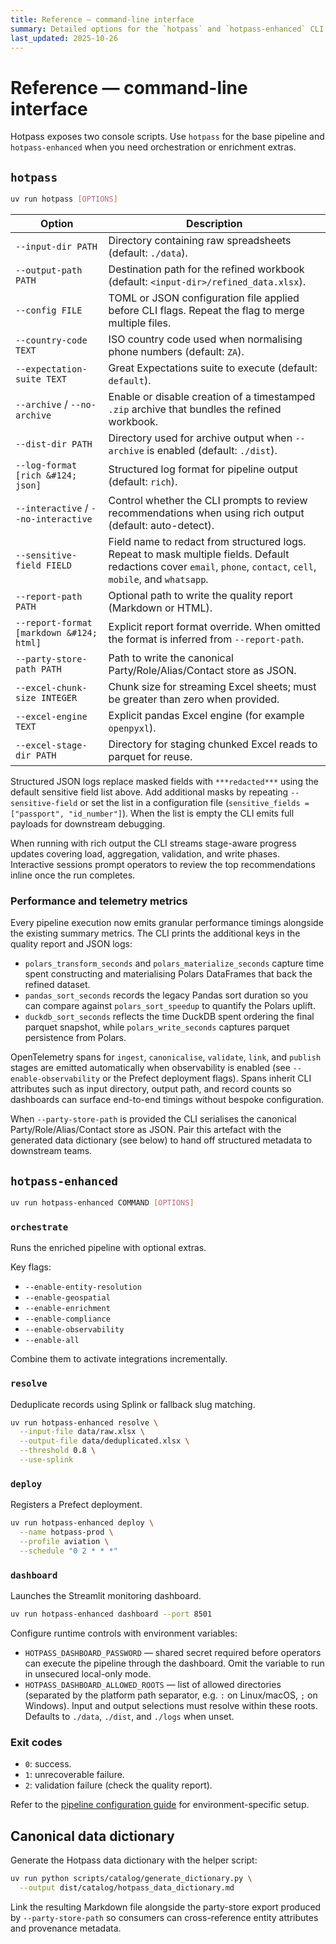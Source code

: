 ```yaml
---
title: Reference — command-line interface
summary: Detailed options for the `hotpass` and `hotpass-enhanced` CLI entry points.
last_updated: 2025-10-26
---
```


# Reference — command-line interface

Hotpass exposes two console scripts. Use `hotpass` for the base pipeline and `hotpass-enhanced` when you need orchestration or enrichment extras.

## `hotpass`

```bash
uv run hotpass [OPTIONS]
```

| Option | Description |
| --- | --- |
| `--input-dir PATH` | Directory containing raw spreadsheets (default: `./data`). |
| `--output-path PATH` | Destination path for the refined workbook (default: `<input-dir>/refined_data.xlsx`). |
| `--config FILE` | TOML or JSON configuration file applied before CLI flags. Repeat the flag to merge multiple files. |
| `--country-code TEXT` | ISO country code used when normalising phone numbers (default: `ZA`). |
| `--expectation-suite TEXT` | Great Expectations suite to execute (default: `default`). |
| `--archive` / `--no-archive` | Enable or disable creation of a timestamped `.zip` archive that bundles the refined workbook. |
| `--dist-dir PATH` | Directory used for archive output when `--archive` is enabled (default: `./dist`). |
| `--log-format [rich &#124; json]` | Structured log format for pipeline output (default: `rich`). |
| `--interactive` / `--no-interactive` | Control whether the CLI prompts to review recommendations when using rich output (default: auto-detect). |
| `--sensitive-field FIELD` | Field name to redact from structured logs. Repeat to mask multiple fields. Default redactions cover `email`, `phone`, `contact`, `cell`, `mobile`, and `whatsapp`. |
| `--report-path PATH` | Optional path to write the quality report (Markdown or HTML). |
| `--report-format [markdown &#124; html]` | Explicit report format override. When omitted the format is inferred from `--report-path`. |
| `--party-store-path PATH` | Path to write the canonical Party/Role/Alias/Contact store as JSON. |
| `--excel-chunk-size INTEGER` | Chunk size for streaming Excel sheets; must be greater than zero when provided. |
| `--excel-engine TEXT` | Explicit pandas Excel engine (for example `openpyxl`). |
| `--excel-stage-dir PATH` | Directory for staging chunked Excel reads to parquet for reuse. |


Structured JSON logs replace masked fields with `***redacted***` using the default sensitive field list above. Add additional masks by repeating `--sensitive-field` or set the list in a configuration file (`sensitive_fields = ["passport", "id_number"]`). When the list is empty the CLI emits full payloads for downstream debugging.

When running with rich output the CLI streams stage-aware progress updates covering load, aggregation, validation, and write phases. Interactive sessions prompt operators to review the top recommendations inline once the run completes.

### Performance and telemetry metrics

Every pipeline execution now emits granular performance timings alongside the existing summary metrics. The CLI prints the additional keys in the quality report and JSON logs:

- `polars_transform_seconds` and `polars_materialize_seconds` capture time spent constructing and materialising Polars DataFrames that back the refined dataset.
- `pandas_sort_seconds` records the legacy Pandas sort duration so you can compare against `polars_sort_speedup` to quantify the Polars uplift.
- `duckdb_sort_seconds` reflects the time DuckDB spent ordering the final parquet snapshot, while `polars_write_seconds` captures parquet persistence from Polars.

OpenTelemetry spans for `ingest`, `canonicalise`, `validate`, `link`, and `publish` stages are emitted automatically when observability is enabled (see `--enable-observability` or the Prefect deployment flags). Spans inherit CLI attributes such as input directory, output path, and record counts so dashboards can surface end-to-end timings without bespoke configuration.

When `--party-store-path` is provided the CLI serialises the canonical Party/Role/Alias/Contact store as JSON. Pair this artefact with the generated data dictionary (see below) to hand off structured metadata to downstream teams.

## `hotpass-enhanced`

```bash
uv run hotpass-enhanced COMMAND [OPTIONS]
```

### `orchestrate`

Runs the enriched pipeline with optional extras.

Key flags:

- `--enable-entity-resolution`
- `--enable-geospatial`
- `--enable-enrichment`
- `--enable-compliance`
- `--enable-observability`
- `--enable-all`

Combine them to activate integrations incrementally.

### `resolve`

Deduplicate records using Splink or fallback slug matching.

```bash
uv run hotpass-enhanced resolve \
  --input-file data/raw.xlsx \
  --output-file data/deduplicated.xlsx \
  --threshold 0.8 \
  --use-splink
```

### `deploy`

Registers a Prefect deployment.

```bash
uv run hotpass-enhanced deploy \
  --name hotpass-prod \
  --profile aviation \
  --schedule "0 2 * * *"
```

### `dashboard`

Launches the Streamlit monitoring dashboard.

```bash
uv run hotpass-enhanced dashboard --port 8501
```

Configure runtime controls with environment variables:

- `HOTPASS_DASHBOARD_PASSWORD` — shared secret required before operators can execute the pipeline through the dashboard. Omit the variable to run in unsecured local-only mode.
- `HOTPASS_DASHBOARD_ALLOWED_ROOTS` — list of allowed directories (separated by the platform path separator, e.g. `:` on Linux/macOS, `;` on Windows). Input and output selections must resolve within these roots. Defaults to `./data`, `./dist`, and `./logs` when unset.

### Exit codes

- `0`: success.
- `1`: unrecoverable failure.
- `2`: validation failure (check the quality report).

Refer to the [pipeline configuration guide](../how-to-guides/configure-pipeline.md) for environment-specific setup.

## Canonical data dictionary

Generate the Hotpass data dictionary with the helper script:

```bash
uv run python scripts/catalog/generate_dictionary.py \
  --output dist/catalog/hotpass_data_dictionary.md
```

Link the resulting Markdown file alongside the party-store export produced by `--party-store-path` so consumers can cross-reference entity attributes and provenance metadata.
